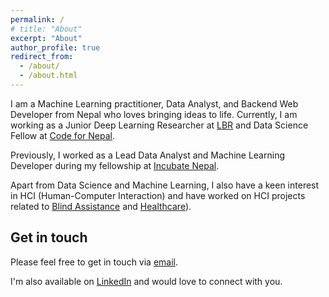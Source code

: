 ```yaml
---
permalink: /
# title: "About"
excerpt: "About"
author_profile: true
redirect_from: 
  - /about/
  - /about.html
---
```


I am a Machine Learning practitioner, Data Analyst, and Backend Web Developer from Nepal who loves bringing ideas to life. Currently, I am working as a Junior Deep Learning Researcher at [LBR](https://in.linkedin.com/company/learnbyresearch) and Data Science Fellow at [Code for Nepal](https://www.linkedin.com/company/code-for-nepal/about/).

Previously, I worked as a Lead Data Analyst and Machine Learning Developer during my fellowship at [Incubate Nepal](https://incubatenepal.com/).

Apart from Data Science and Machine Learning, I also have a keen interest in HCI (Human-Computer Interaction) and have worked on HCI projects related to [Blind Assistance](https://github.com/dhaydoo/SeeingBox) and [Healthcare](https://projectsaas.info)).



Get in touch
------
Please feel free to get in touch via [email](mailto:ayushrajdahal@gmail.com).

I'm also available on [LinkedIn](https://www.linkedin.com/in/ayushrajdahal/) and would love to connect with you.